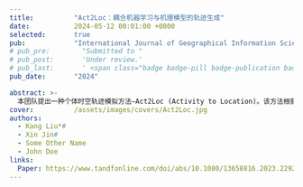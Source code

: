 ```yaml
---
title:          "Act2Loc：耦合机器学习与机理模型的轨迹生成"
date:           2024-05-12 00:01:00 +0800
selected:       true
pub:            "International Journal of Geographical Information Science (IJGIS)"
# pub_pre:        "Submitted to "
# pub_post:       'Under review.'
# pub_last:       ' <span class="badge badge-pill badge-publication badge-success">Spotlight</span>'
pub_date:       "2024"

abstract: >-
  本团队提出一种个体时空轨迹模拟方法—Act2Loc (Activity to Location)。该方法根据人类轨迹特点，适应性结合并发挥了机器学习和机理模型的各自优势，使得模型兼具较高的真实度和可解释性。Act2Loc可基于易获取的小样本个体活动序列和人口分布，生成给定数量的合成轨迹，方法训练成本低且易于迁移应用。所生成的合成轨迹数据可直接规避真实数据存在的隐私安全问题及数据质量缺陷，为智能交通、公共安全、疫情模拟控制等领域的研究及现实应用提供重要支持。
cover:          /assets/images/covers/Act2Loc.jpg
authors:
  - Kang Liu*#
  - Xin Jin#
  - Some Other Name
  - John Doe
links:
  Paper: https://www.tandfonline.com/doi/abs/10.1080/13658816.2023.2292570
---
```

